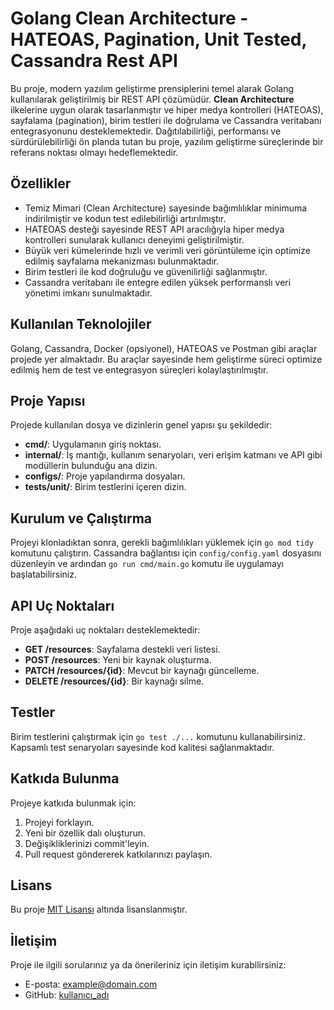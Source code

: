 # Golang Clean Architecture - HATEOAS, Pagination, Unit Tested, Cassandra Rest API

Bu proje, modern yazılım geliştirme prensiplerini temel alarak Golang kullanılarak geliştirilmiş bir REST API çözümüdür. **Clean Architecture** ilkelerine uygun olarak tasarlanmıştır ve hiper medya kontrolleri (HATEOAS), sayfalama (pagination), birim testleri ile doğrulama ve Cassandra veritabanı entegrasyonunu desteklemektedir. Dağıtılabilirliği, performansı ve sürdürülebilirliği ön planda tutan bu proje, yazılım geliştirme süreçlerinde bir referans noktası olmayı hedeflemektedir.

## Özellikler

- Temiz Mimari (Clean Architecture) sayesinde bağımlılıklar minimuma indirilmiştir ve kodun test edilebilirliği artırılmıştır.
- HATEOAS desteği sayesinde REST API aracılığıyla hiper medya kontrolleri sunularak kullanıcı deneyimi geliştirilmiştir.
- Büyük veri kümelerinde hızlı ve verimli veri görüntüleme için optimize edilmiş sayfalama mekanizması bulunmaktadır.
- Birim testleri ile kod doğruluğu ve güvenilirliği sağlanmıştır.
- Cassandra veritabanı ile entegre edilen yüksek performanslı veri yönetimi imkanı sunulmaktadır.

## Kullanılan Teknolojiler

Golang, Cassandra, Docker (opsiyonel), HATEOAS ve Postman gibi araçlar projede yer almaktadır. Bu araçlar sayesinde hem geliştirme süreci optimize edilmiş hem de test ve entegrasyon süreçleri kolaylaştırılmıştır.

## Proje Yapısı

Projede kullanılan dosya ve dizinlerin genel yapısı şu şekildedir:
- **cmd/**: Uygulamanın giriş noktası.
- **internal/**: İş mantığı, kullanım senaryoları, veri erişim katmanı ve API gibi modüllerin bulunduğu ana dizin.
- **configs/**: Proje yapılandırma dosyaları.
- **tests/unit/**: Birim testlerini içeren dizin.

## Kurulum ve Çalıştırma

Projeyi klonladıktan sonra, gerekli bağımlılıkları yüklemek için `go mod tidy` komutunu çalıştırın. Cassandra bağlantısı için `config/config.yaml` dosyasını düzenleyin ve ardından `go run cmd/main.go` komutu ile uygulamayı başlatabilirsiniz.

## API Uç Noktaları

Proje aşağıdaki uç noktaları desteklemektedir:
- **GET /resources**: Sayfalama destekli veri listesi.
- **POST /resources**: Yeni bir kaynak oluşturma.
- **PATCH /resources/{id}**: Mevcut bir kaynağı güncelleme.
- **DELETE /resources/{id}**: Bir kaynağı silme.

## Testler

Birim testlerini çalıştırmak için `go test ./...` komutunu kullanabilirsiniz. Kapsamlı test senaryoları sayesinde kod kalitesi sağlanmaktadır.

## Katkıda Bulunma

Projeye katkıda bulunmak için:
1. Projeyi forklayın.
2. Yeni bir özellik dalı oluşturun.
3. Değişikliklerinizi commit'leyin.
4. Pull request göndererek katkılarınızı paylaşın.

## Lisans

Bu proje [MIT Lisansı](LICENSE) altında lisanslanmıştır.

## İletişim

Proje ile ilgili sorularınız ya da önerileriniz için iletişim kurabilirsiniz:
- E-posta: example@domain.com
- GitHub: [kullanıcı_adı](https://github.com/kullanıcı_adı)

